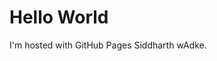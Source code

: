 <!DOCTYPE html>
<html>
<body>
<h1>Hello World</h1>
<p>I'm hosted with GitHub Pages Siddharth wAdke.</p>
</body>
</html>
